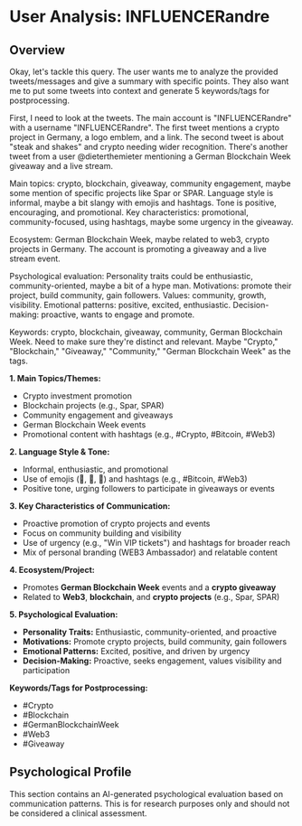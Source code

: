 # User Analysis: INFLUENCERandre

## Overview

<think>
Okay, let's tackle this query. The user wants me to analyze the provided tweets/messages and give a summary with specific points. They also want me to put some tweets into context and generate 5 keywords/tags for postprocessing.

First, I need to look at the tweets. The main account is "INFLUENCERandre" with a username "INFLUENCERandre". The first tweet mentions a crypto project in Germany, a logo emblem, and a link. The second tweet is about "steak and shakes" and crypto needing wider recognition. There's another tweet from a user @dieterthemieter mentioning a German Blockchain Week giveaway and a live stream. 

Main topics: crypto, blockchain, giveaway, community engagement, maybe some mention of specific projects like Spar or SPAR. Language style is informal, maybe a bit slangy with emojis and hashtags. Tone is positive, encouraging, and promotional. Key characteristics: promotional, community-focused, using hashtags, maybe some urgency in the giveaway.

Ecosystem: German Blockchain Week, maybe related to web3, crypto projects in Germany. The account is promoting a giveaway and a live stream event. 

Psychological evaluation: Personality traits could be enthusiastic, community-oriented, maybe a bit of a hype man. Motivations: promote their project, build community, gain followers. Values: community, growth, visibility. Emotional patterns: positive, excited, enthusiastic. Decision-making: proactive, wants to engage and promote.

Keywords: crypto, blockchain, giveaway, community, German Blockchain Week. Need to make sure they're distinct and relevant. Maybe "Crypto," "Blockchain," "Giveaway," "Community," "German Blockchain Week" as the tags.
</think>

**1. Main Topics/Themes:**  
- Crypto investment promotion  
- Blockchain projects (e.g., Spar, SPAR)  
- Community engagement and giveaways  
- German Blockchain Week events  
- Promotional content with hashtags (e.g., #Crypto, #Bitcoin, #Web3)  

**2. Language Style & Tone:**  
- Informal, enthusiastic, and promotional  
- Use of emojis (🙏, 💬, 🥳) and hashtags (e.g., #Bitcoin, #Web3)  
- Positive tone, urging followers to participate in giveaways or events  

**3. Key Characteristics of Communication:**  
- Proactive promotion of crypto projects and events  
- Focus on community building and visibility  
- Use of urgency (e.g., "Win VIP tickets") and hashtags for broader reach  
- Mix of personal branding (WEB3 Ambassador) and relatable content  

**4. Ecosystem/Project:**  
- Promotes **German Blockchain Week** events and a **crypto giveaway**  
- Related to **Web3**, **blockchain**, and **crypto projects** (e.g., Spar, SPAR)  

**5. Psychological Evaluation:**  
- **Personality Traits:** Enthusiastic, community-oriented, and proactive  
- **Motivations:** Promote crypto projects, build community, gain followers  
- **Emotional Patterns:** Excited, positive, and driven by urgency  
- **Decision-Making:** Proactive, seeks engagement, values visibility and participation  

**Keywords/Tags for Postprocessing:**  
- #Crypto  
- #Blockchain  
- #GermanBlockchainWeek  
- #Web3  
- #Giveaway

## Psychological Profile

This section contains an AI-generated psychological evaluation based on communication patterns. This is for research purposes only and should not be considered a clinical assessment.